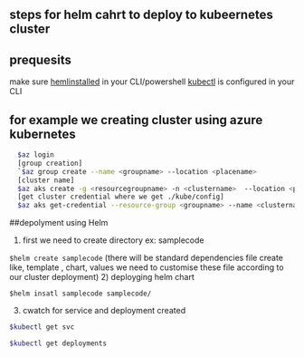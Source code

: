 ## steps for  helm cahrt to deploy to kubeernetes cluster

   ## prequesits
   make sure [hemlinstalled](https://helm.sh/docs/intro/install/) in your CLI/powershell
   [kubectl](https://kubernetes.io/docs/tasks/tools/install-kubectl-windows/) is configured in your CLI
   
## for example we creating cluster using azure kubernetes
   ```sh
     $az login
     [group creation]
     `$az group create --name <groupname> --location <placename>
     [cluster name]
     $az aks create -g <resourcegroupname> -n <clustername>  --location <place> --generate--ssh-key
     [get cluster credential where we get ./kube/config]
     $az aks get-credential --resource-group <groupname> --name <clustername>
   ```  
##depolyment using Helm  
1) first we need to create directory ex: samplecode

`$helm create samplecode`
  (there will be standard dependencies file create like, template , chart, values we need to customise these file according to our cluster deployment)
2) deployging helm chart 

`$helm insatl samplecode samplecode/`

3) cwatch for service and deployment created
```sh
$kubectl get svc

$kubectl get deployments
